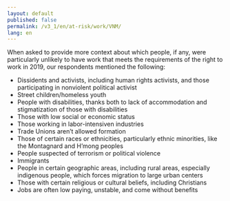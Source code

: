 ```yaml
---
layout: default
published: false
permalink: /v3_1/en/at-risk/work/VNM/
lang: en
---
```

When asked to provide more context about which people, if any, were particularly unlikely to have work that meets the requirements of the right to work in 2019, our respondents mentioned the following: 
-	Dissidents and activists, including human rights activists, and those participating in nonviolent political activist
-	Street children/homeless youth
-	People with disabilities, thanks both to lack of accommodation and stigmatization of those with disabilities
-	Those with low social or economic status 
-	Those working in labor-intensiven industries
-	Trade Unions aren’t allowed formation
-	Those of certain races or ethnicities, particularly ethnic minorities, like the Montagnard and H’mong peoples
-	People suspected of terrorism or political violence 
-	Immigrants
-	People in certain geographic areas, including rural areas, especially indigenous people, which forces migration to large urban centers
-	Those with certain religious or cultural beliefs, including Christians
-	Jobs are often low paying, unstable, and come without benefits
